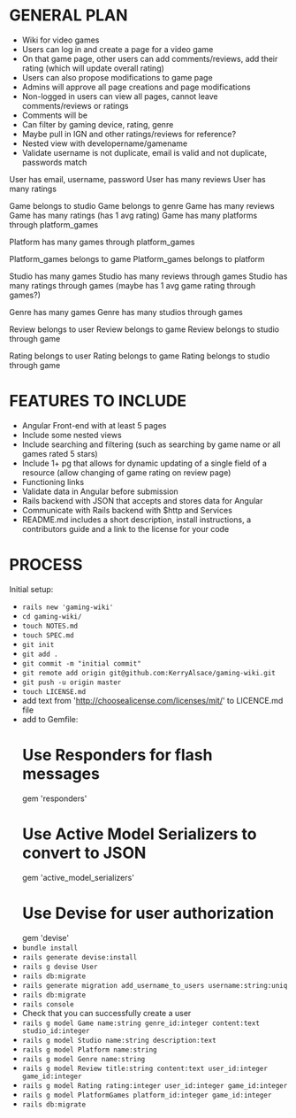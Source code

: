# GENERAL PLAN

- Wiki for video games
- Users can log in and create a page for a video game
- On that game page, other users can add comments/reviews, add their rating (which will update overall rating)
- Users can also propose modifications to game page
- Admins will approve all page creations and page modifications
- Non-logged in users can view all pages, cannot leave comments/reviews or ratings
- Comments will be 
- Can filter by gaming device, rating, genre
- Maybe pull in IGN and other ratings/reviews for reference?
- Nested view with developername/gamename
- Validate username is not duplicate, email is valid and not duplicate, passwords match

<!-- USERS -->
User has email, username, password
User has many reviews
User has many ratings

<!-- GAMES -->
Game belongs to studio
Game belongs to genre
Game has many reviews
Game has many ratings (has 1 avg rating)
Game has many platforms through platform_games

<!-- PLATFORMS -->
Platform has many games through platform_games

<!-- PLATFORMGAMES -->
Platform_games belongs to game
Platform_games belongs to platform

<!-- STUDIOS -->
Studio has many games
Studio has many reviews through games
Studio has many ratings through games (maybe has 1 avg game rating through games?)

<!-- GENRES -->
Genre has many games
Genre has many studios through games

<!-- REVIEWS -->
Review belongs to user
Review belongs to game
Review belongs to studio through game

<!-- RATINGS -->
Rating belongs to user
Rating belongs to game
Rating belongs to studio through game

# FEATURES TO INCLUDE

- Angular Front-end with at least 5 pages
- Include some nested views
- Include searching and filtering
  (such as searching by game name or all games rated 5 stars)
- Include 1+ pg that allows for dynamic updating of a single field of a resource
  (allow changing of game rating on review page)
- Functioning links
- Validate data in Angular before submission
- Rails backend with JSON that accepts and stores data for Angular
- Communicate with Rails backend with $http and Services
- README.md includes a short description, install instructions, a contributors guide and a link to the license for your code

# PROCESS

Initial setup:

- `rails new 'gaming-wiki'`
- `cd gaming-wiki/`
- `touch NOTES.md`
- `touch SPEC.md`
- `git init`
- `git add .`
- `git commit -m "initial commit"`
- `git remote add origin git@github.com:KerryAlsace/gaming-wiki.git`
- `git push -u origin master`
- `touch LICENSE.md`
- add text from 'http://choosealicense.com/licenses/mit/' to LICENCE.md file
- add to Gemfile:
  # Use Responders for flash messages
  gem 'responders'
  # Use Active Model Serializers to convert to JSON
  gem 'active_model_serializers'
  # Use Devise for user authorization
  gem 'devise'
- `bundle install`
- `rails generate devise:install`
- `rails g devise User`
- `rails db:migrate`
- `rails generate migration add_username_to_users username:string:uniq`
- `rails db:migrate`
- `rails console`
- Check that you can successfully create a user
- `rails g model Game name:string genre_id:integer content:text studio_id:integer`
- `rails g model Studio name:string description:text`
- `rails g model Platform name:string`
- `rails g model Genre name:string`
- `rails g model Review title:string content:text user_id:integer game_id:integer`
- `rails g model Rating rating:integer user_id:integer game_id:integer`
- `rails g model PlatformGames platform_id:integer game_id:integer`
- `rails db:migrate`